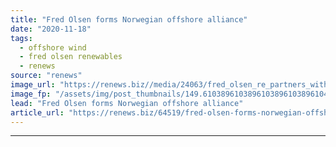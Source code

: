 ```yaml
---
title: "Fred Olsen forms Norwegian offshore alliance"
date: "2020-11-18"
tags: 
  - offshore wind
  - fred olsen renewables
  - renews
source: "renews"
image_url: "https://renews.biz//media/24063/fred_olsen_re_partners_with_hafslund_eco_credit_fred_olsen_renewables.jpeg?mode=crop&width=770&heightratio=0.6103896103896103896103896104&slimmage=true"
image_fp: "/assets/img/post_thumbnails/149.6103896103896103896103896104&slimmage=true"
lead: "Fred Olsen forms Norwegian offshore alliance"
article_url: "https://renews.biz/64519/fred-olsen-forms-norwegian-offshore-alliance/"
---
```


---
